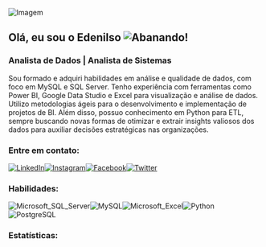 ![Imagem](https://media.licdn.com/dms/image/D4D16AQGU_40qRkit_g/profile-displaybackgroundimage-shrink_350_1400/0/1720589358742?e=1726704000&v=beta&t=DMK_L9nqv58k1FYBH4i1_HxLRzfjpU_Xhzk5ZrJbVy4)

## Olá, eu sou o Edenilso ![Abanando](https://github.githubassets.com/images/icons/emoji/unicode/1f44b.png)!

### Analista de Dados | Analista de Sistemas

Sou formado e adquiri habilidades em análise e qualidade de dados, com foco em MySQL e SQL Server. Tenho experiência com ferramentas como Power BI, Google Data Studio e Excel para visualização e análise de dados. Utilizo metodologias ágeis para o desenvolvimento e implementação de projetos de BI. Além disso, possuo conhecimento em Python para ETL, sempre buscando novas formas de otimizar e extrair insights valiosos dos dados para auxiliar decisões estratégicas nas organizações.

### Entre em contato:

[![LinkedIn](https://img.shields.io/badge/LinkedIn-0077B5?logo=linkedin&logoColor=white)](https://www.linkedin.com/in/www.linkedin.com/in/ebrebello-eb280909/)[![Instagram](https://img.shields.io/badge/Instagram-E4405F?logo=instagram&logoColor=white)](https://www.instagram.com/https://instagram.com/ebrebello?utm_source=qr&igshid=MzNlNGNkZWQ4Mg%3D%3D/)[![Facebook](https://img.shields.io/badge/Facebook-1877F2?logo=facebook&logoColor=white)](https://www.facebook.com/https://www.facebook.com/Edenilso.Rebello?mibextid=ZbWKwL)[![Twitter](https://img.shields.io/badge/Twitter-1DA1F2?logo=twitter&logoColor=white)](https://twitter.com/https://twitter.com/didiorebello?t=l-U1_Ir9WXB2Z45EZ_izhQ&s=09)

### Habilidades:

![Microsoft_SQL_Server](https://img.shields.io/badge/Microsoft_SQL_Server-CC2927?logo=microsoft-sql-server&logoColor=white)![MySQL](https://img.shields.io/badge/MySQL-00000F?logo=mysql&logoColor=white)![Microsoft_Excel](https://img.shields.io/badge/Microsoft_Excel-217346?logo=microsoft-excel&logoColor=white)![Python](https://img.shields.io/badge/Python-3776AB?logo=python&logoColor=white)![PostgreSQL](https://img.shields.io/badge/PostgreSQL-316192?logo=postgresql&logoColor=white)

### Estatísticas:

